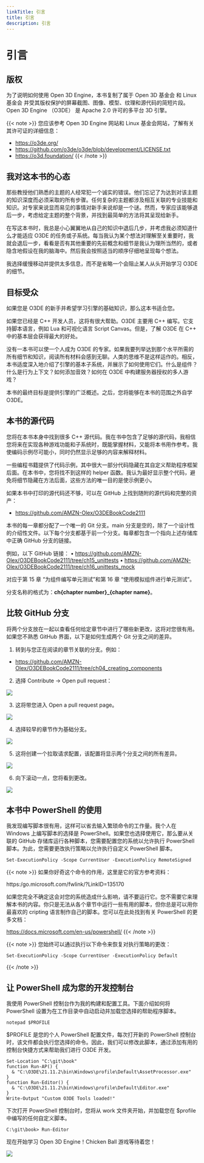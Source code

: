 ```yaml
---
linkTitle: 引言
title: 引言
description: 引言
---
```

# 引言
## 版权

为了说明如何使用 Open 3D Engine，本书复制了属于 Open 3D 基金会 和 Linux 基金会 并受其版权保护的屏幕截图、图像、模型、纹理和源代码的简短片段。Open 3D Engine （O3DE） 是 Apache 2.0 许可的多平台 3D 引擎。


{{< note >}}
您应该参考 Open 3D Engine 网站和 Linux 基金会网站，了解有关其许可证的详细信息：
* https://o3de.org/
* https://github.com/o3de/o3de/blob/development/LICENSE.txt
* https://o3d.foundation/
{{< /note >}}

## 我对这本书的心态
那些教授他们熟悉的主题的人经常犯一个诚实的错误。他们忘记了为达到对该主题的知识深度而必须采取的所有步骤。任何复杂的主题都涉及相互关联的专业技能和知识。对专家来说显而易见的事情对新手来说却是一个谜。然而，专家应该能够退后一步，考虑给定主题的整个背景，并找到最简单的方法将其呈现给新手。

在写这本书时，我总是小心翼翼地从自己的知识中退后几步，并考虑我必须知道什么才能适应 O3DE 的任务或子系统。每当我认为某个想法对理解至关重要时，我就会退后一步，看看是否有其他重要的先前概念和细节是我认为理所当然的，或者隐含地假设在我的脑海中。然后我会按照适当的顺序仔细地呈现每个想法。

我选择缓慢移动并提供太多信息，而不是省略一个会阻止某人从头开始学习 O3DE 的细节。

## 目标受众
如果您是 O3DE 的新手并希望学习引擎的基础知识，那么这本书适合您。

如果您已经是 C++ 开发人员，这将有很大帮助。O3DE 主要用 C++ 编写。它支持脚本语言，例如 Lua 和可视化语言 Script Canvas。但是，了解 O3DE 在 C++ 中的基本层会获得最大的好处。

没有一本书可以使一个人成为 O3DE 的专家。如果我要列举达到那个水平所需的所有细节和知识，阅读所有材料会感到无聊。人类的思维不是这样运作的。相反，本书适度深入地介绍了引擎的基本子系统，并展示了如何使用它们。什么是组件？什么是行为上下文？如何添加音效？如何在 O3DE 中构建服务器授权的多人游戏？

本书的最终目标是提供引擎的广泛概述。之后，您将能够在本书的范围之外自学 O3DE。

## 本书的源代码
您将在本书本身中找到很多 C++ 源代码。我在书中包含了足够的源代码，我相信您将来在实现各种游戏功能和子系统时，既能掌握材料，又能将本书用作参考。我使编码示例尽可能小，同时仍然显示足够的内容来解释材料。

一些编程书籍提供了代码示例，其中很大一部分代码隐藏在其自定义帮助程序框架后面。在本书中，您将找不到这样的 helper 函数。我认为最好显示整个代码，避免将细节隐藏在方法后面，这些方法的唯一目的是使示例更小。

如果本书中打印的源代码还不够，可以在 GitHub 上找到随附的源代码和完整的资产：
* https://github.com/AMZN-Olex/O3DEBookCode2111

本书的每一章都分配了一个唯一的 Git 分支。main 分支是空的，除了一个设计性的介绍性文件。以下每个分支都基于前一个分支。每章都包含一个指向上述存储库中正确 GitHub 分支的链接。

例如，以下 GitHub 链接：
• https://github.com/AMZN-Olex/O3DEBookCode2111/tree/ch15_unittests
• https://github.com/AMZN-Olex/O3DEBookCode2111/tree/ch16_unittests_mock

对应于第 15 章 “为组件编写单元测试”和第 16 章 “使用模拟组件进行单元测试”。

分支名称的格式为：**ch{chapter number}_{chapter name}**。

## 比较 GitHub 分支
将两个分支放在一起以查看任何给定章节中进行了哪些新更改，这将对您很有用。如果您不熟悉 GitHub 界面，以下是如何生成两个 Git 分支之间的差异。

1. 转到与您正在阅读的章节关联的分支。例如：

* https://github.com/AMZN-Olex/O3DEBookCode2111/tree/ch04_creating_components

2. 选择 Contribute → Open pull request：

![](/images/learning-guide/tutorials/o3de-book/Introduction/o3de_book_0_1.PNG)

3. 这将带您进入 Open a pull request page。

![](/images/learning-guide/tutorials/o3de-book/Introduction/o3de_book_0_4.PNG)

4. 选择较早的章节作为基础分支。

![](/images/learning-guide/tutorials/o3de-book/Introduction/o3de_book_0_3.PNG)

5. 这将创建一个拉取请求配置，该配置将显示两个分支之间的所有差异。

![](/images/learning-guide/tutorials/o3de-book/Introduction/o3de_book_0_2.PNG)

6. 向下滚动一点，您将看到更改。

![](/images/learning-guide/tutorials/o3de-book/Introduction/o3de_book_0_5.PNG)

## 本书中 PowerShell 的使用
我发现编写脚本很有用，这样可以省去输入繁琐命令的工作量。我个人在 Windows 上编写脚本的选择是 PowerShell。如果您也选择使用它，那么要从关联的 GitHub 存储库运行各种脚本，您需要配置您的系统以允许执行 PowerShell 脚本。为此，您需要更改执行策略以允许执行自定义 PowerShell 脚本。
```shell
Set-ExecutionPolicy -Scope CurrentUser -ExecutionPolicy RemoteSigned
```

{{< note >}}
如果你好奇这个命令的作用，这里是它的官方参考资料：

https:/go.microsoft.com/fwlink/?LinkID=135170

如果您完全不确定这会对您的系统造成什么影响，请不要运行它。您不需要它来理解本书的内容。你只是无法从各个章节中运行一些有用的脚本，但你总是可以用你最喜欢的 cripting 语言制作自己的脚本。您可以在此处找到有关 PowerShell 的更多文档：

https://docs.microsoft.com/en-us/powershell/
{{< /note >}}


{{< note >}}
您始终可以通过执行以下命令来恢复对执行策略的更改：
```shell
Set-ExecutionPolicy -Scope CurrentUser -ExecutionPolicy Default
```
{{< /note >}}

## 让 PowerShell 成为您的开发控制台
我使用 PowerShell 控制台作为我的构建和配置工具。下面介绍如何将 PowerShell 设置为在工作目录中自动启动并加载您选择的帮助程序脚本。
```shell
notepad $PROFILE
```

$PROFILE 是您的个人 PowerShell 配置文件，每次打开新的 PowerShell 控制台时，该文件都会执行您选择的命令。因此，我们可以修改此脚本，通过添加有用的控制台快捷方式来帮助我们进行 O3DE 开发。
```shell
Set-Location "C:\git\book"
function Run-AP() {
  & "C:\O3DE\21.11.2\bin\Windows\profile\Default\AssetProcessor.exe"
}
function Run-Editor() {
  & "C:\O3DE\21.11.2\bin\Windows\profile\Default\Editor.exe"
}
Write-Output "Custom O3DE Tools loaded!"
```

下次打开 PowerShell 控制台时，您将从 work 文件夹开始，并加载您在 $profile 中编写的任何自定义脚本。
```shell
C:\git\book> Run-Editor
```
现在开始学习 Open 3D Engine！Chicken Ball 游戏等待着您！

![](/images/learning-guide/tutorials/o3de-book/Introduction/o3de_book_0_6.PNG)
